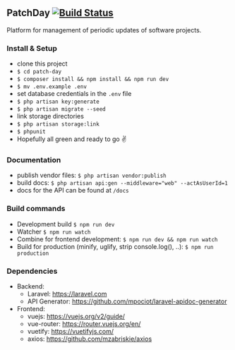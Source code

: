 ## PatchDay [![Build Status](https://travis-ci.com/danielschleindlsperger/patch-day.svg?token=VD8yfsWVJBPy7NewnTP6&branch=master)](https://travis-ci.com/danielschleindlsperger/patch-day)

Platform for management of periodic updates of software projects.

### Install & Setup
- clone this project
- `$ cd patch-day`
- `$ composer install && npm install && npm run dev`
- `$ mv .env.example .env`
- set database credentials in the `.env` file
- `$ php artisan key:generate`
- `$ php artisan migrate --seed`
-  link storage directories
- `$ php artisan storage:link`
- `$ phpunit`
- Hopefully all green and ready to go :v:

### Documentation
- publish vendor files: `$ php artisan vendor:publish`
- build docs: `$ php artisan api:gen --middleware="web" --actAsUserId=1`
- docs for the API can be found at `/docs`

### Build commands
- Development build `$ npm run dev`
- Watcher `$ npm run watch`
- Combine for frontend development: `$ npm run dev && npm run watch`
- Build for production (minify, uglify, strip console.log(), ..): `$ npm run 
production`

### Dependencies
- Backend:
    - Laravel: https://laravel.com
    - API Generator: https://github.com/mpociot/laravel-apidoc-generator
- Frontend:
    - vuejs: https://vuejs.org/v2/guide/
    - vue-router: https://router.vuejs.org/en/
    - vuetify: https://vuetifyjs.com/
    - axios: https://github.com/mzabriskie/axios